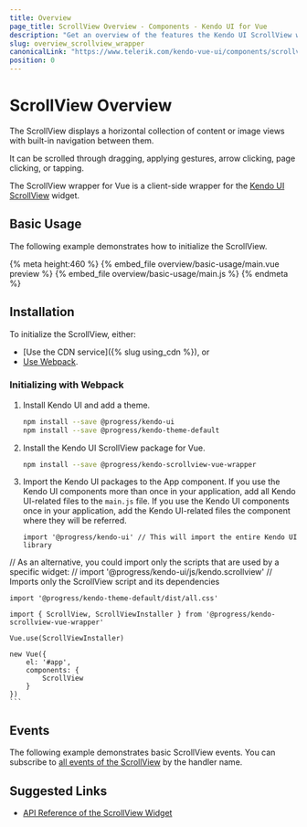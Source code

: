 ```yaml
---
title: Overview
page_title: ScrollView Overview - Components - Kendo UI for Vue
description: "Get an overview of the features the Kendo UI ScrollView wrapper for Vue delivers and use the component in Vue projects."
slug: overview_scrollview_wrapper
canonicalLink: "https://www.telerik.com/kendo-vue-ui/components/scrollview/"
position: 0
---
```


<div><WrapperBanner link="/kendo-vue-ui/components/scrollview"></WrapperBanner></div> 

# ScrollView Overview

The ScrollView displays a horizontal collection of content or image views with built-in navigation between them.

It can be scrolled through dragging, applying gestures, arrow clicking, page clicking, or tapping.

The ScrollView wrapper for Vue is a client-side wrapper for the [Kendo UI ScrollView](https://docs.telerik.com/kendo-ui/api/javascript/ui/scrollview) widget.

<div data-component="StartFreeTrialSection"></div>

## Basic Usage

The following example demonstrates how to initialize the ScrollView.

{% meta height:460 %}
{% embed_file overview/basic-usage/main.vue preview %}
{% embed_file overview/basic-usage/main.js %}
{% endmeta %}

## Installation

To initialize the ScrollView, either:

* [Use the CDN service]({% slug using_cdn %}), or
* [Use Webpack](#toc-initializing-with-webpack).

### Initializing with Webpack

1. Install Kendo UI and add a theme.

	```sh
	npm install --save @progress/kendo-ui
	npm install --save @progress/kendo-theme-default
	```

1. Install the Kendo UI ScrollView package for Vue.

	```sh
	npm install --save @progress/kendo-scrollview-vue-wrapper
	```

1. Import the Kendo UI packages to the App component. If you use the Kendo UI components more than once in your application, add all Kendo UI-related files to the `main.js` file. If you use the Kendo UI components once in your application, add the Kendo UI-related files the component where they will be referred.

	```js-no-run
	import '@progress/kendo-ui' // This will import the entire Kendo UI library
  // As an alternative, you could import only the scripts that are used by a specific widget:
  // import '@progress/kendo-ui/js/kendo.scrollview' // Imports only the ScrollView script and its dependencies

	import '@progress/kendo-theme-default/dist/all.css'

	import { ScrollView, ScrollViewInstaller } from '@progress/kendo-scrollview-vue-wrapper'

	Vue.use(ScrollViewInstaller)

	new Vue({
		el: '#app',
		components: {
			ScrollView
		}
	})
	```

## Events

The following example demonstrates basic ScrollView events. You can subscribe to [all events of the ScrollView](https://docs.telerik.com/kendo-ui/api/javascript/ui/scrollview#events) by the handler name.

## Suggested Links

* [API Reference of the ScrollView Widget](https://docs.telerik.com/kendo-ui/api/javascript/ui/scrollview)
